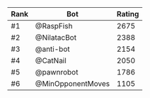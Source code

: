 Rank|Bot|Rating
---|---|---
#1|@RaspFish|2675
#2|@NilatacBot|2388
#3|@anti-bot|2154
#4|@CatNail|2050
#5|@pawnrobot|1786
#6|@MinOpponentMoves|1105
